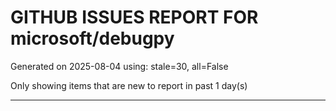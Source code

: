 
# GITHUB ISSUES REPORT FOR microsoft/debugpy


Generated on 2025-08-04 using: stale=30, all=False


Only showing items that are new to report in past 1 day(s)


---




















